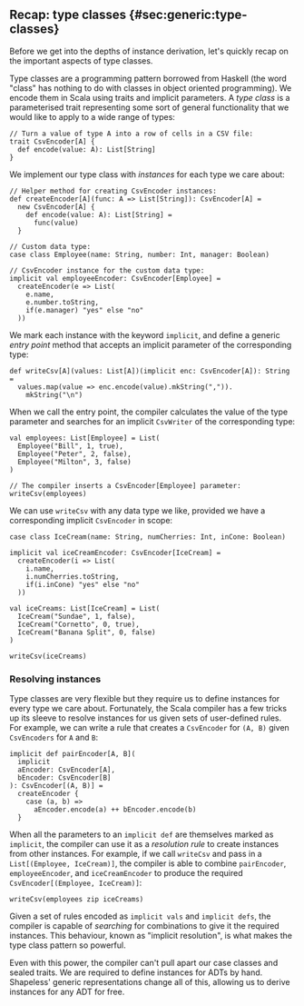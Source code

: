 ## Recap: type classes {#sec:generic:type-classes}

Before we get into the depths of instance derivation,
let's quickly recap on the important aspects of type classes.

Type classes are a programming pattern borrowed from Haskell
(the word "class" has nothing to do with
classes in object oriented programming).
We encode them in Scala using traits and implicit parameters.
A *type class* is a parameterised trait
representing some sort of general functionality
that we would like to apply to a wide range of types:

```tut:book:silent
// Turn a value of type A into a row of cells in a CSV file:
trait CsvEncoder[A] {
  def encode(value: A): List[String]
}
```

We implement our type class with *instances*
for each type we care about:

```tut:book:silent
// Helper method for creating CsvEncoder instances:
def createEncoder[A](func: A => List[String]): CsvEncoder[A] =
  new CsvEncoder[A] {
    def encode(value: A): List[String] =
      func(value)
  }

// Custom data type:
case class Employee(name: String, number: Int, manager: Boolean)

// CsvEncoder instance for the custom data type:
implicit val employeeEncoder: CsvEncoder[Employee] =
  createEncoder(e => List(
    e.name,
    e.number.toString,
    if(e.manager) "yes" else "no"
  ))
```

We mark each instance with the keyword `implicit`,
and define a generic *entry point* method
that accepts an implicit parameter of the corresponding type:

```tut:book:silent
def writeCsv[A](values: List[A])(implicit enc: CsvEncoder[A]): String =
  values.map(value => enc.encode(value).mkString(",")).
    mkString("\n")
```

When we call the entry point,
the compiler calculates the value of the type parameter
and searches for an implicit `CsvWriter`
of the corresponding type:

```tut:book:silent
val employees: List[Employee] = List(
  Employee("Bill", 1, true),
  Employee("Peter", 2, false),
  Employee("Milton", 3, false)
)
```

```tut:book
// The compiler inserts a CsvEncoder[Employee] parameter:
writeCsv(employees)
```

We can use `writeCsv` with any data type we like,
provided we have a corresponding implicit `CsvEncoder` in scope:

```tut:book:silent
case class IceCream(name: String, numCherries: Int, inCone: Boolean)

implicit val iceCreamEncoder: CsvEncoder[IceCream] =
  createEncoder(i => List(
    i.name,
    i.numCherries.toString,
    if(i.inCone) "yes" else "no"
  ))

val iceCreams: List[IceCream] = List(
  IceCream("Sundae", 1, false),
  IceCream("Cornetto", 0, true),
  IceCream("Banana Split", 0, false)
)
```

```tut:book
writeCsv(iceCreams)
```

### Resolving instances

Type classes are very flexible
but they require us to define instances
for every type we care about.
Fortunately, the Scala compiler has a few tricks up its sleeve
to resolve instances for us given sets of user-defined rules.
For example, we can write a rule
that creates a `CsvEncoder` for `(A, B)`
given `CsvEncoders` for `A` and `B`:

```tut:book:silent
implicit def pairEncoder[A, B](
  implicit
  aEncoder: CsvEncoder[A],
  bEncoder: CsvEncoder[B]
): CsvEncoder[(A, B)] =
  createEncoder {
    case (a, b) =>
      aEncoder.encode(a) ++ bEncoder.encode(b)
  }
```

When all the parameters to an `implicit def`
are themselves marked as `implicit`,
the compiler can use it as a *resolution rule*
to create instances from other instances.
For example, if we call `writeCsv`
and pass in a `List[(Employee, IceCream)]`,
the compiler is able to combine
`pairEncoder`, `employeeEncoder`, and `iceCreamEncoder`
to produce the required `CsvEncoder[(Employee, IceCream)]`:

```tut:book
writeCsv(employees zip iceCreams)
```

Given a set of rules
encoded as `implicit vals` and `implicit defs`,
the compiler is capable of *searching* for
combinations to give it the required instances.
This behaviour, known as "implicit resolution",
is what makes the type class pattern so powerful.

Even with this power,
the compiler can't pull apart
our case classes and sealed traits.
We are required to define instances for ADTs by hand.
Shapeless' generic representations change all of this,
allowing us to derive instances for any ADT for free.

